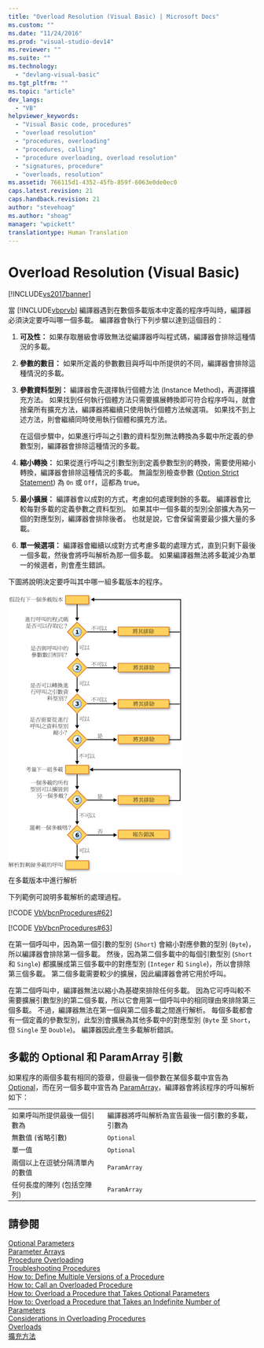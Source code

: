 ```yaml
---
title: "Overload Resolution (Visual Basic) | Microsoft Docs"
ms.custom: ""
ms.date: "11/24/2016"
ms.prod: "visual-studio-dev14"
ms.reviewer: ""
ms.suite: ""
ms.technology: 
  - "devlang-visual-basic"
ms.tgt_pltfrm: ""
ms.topic: "article"
dev_langs: 
  - "VB"
helpviewer_keywords: 
  - "Visual Basic code, procedures"
  - "overload resolution"
  - "procedures, overloading"
  - "procedures, calling"
  - "procedure overloading, overload resolution"
  - "signatures, procedure"
  - "overloads, resolution"
ms.assetid: 766115d1-4352-45fb-859f-6063e0de0ec0
caps.latest.revision: 21
caps.handback.revision: 21
author: "stevehoag"
ms.author: "shoag"
manager: "wpickett"
translationtype: Human Translation
---
```

# Overload Resolution (Visual Basic)
[!INCLUDE[vs2017banner](../../../../csharp/includes/vs2017banner.md)]

當 [!INCLUDE[vbprvb](../../../../csharp/programming-guide/concepts/linq/includes/vbprvb_md.md)] 編譯器遇到在數個多載版本中定義的程序呼叫時，編譯器必須決定要呼叫哪一個多載。  編譯器會執行下列步驟以達到這個目的：  
  
1.  **可及性：** 如果存取層級會導致無法從編譯器呼叫程式碼，編譯器會排除這種情況的多載。  
  
2.  **參數的數目：** 如果所定義的參數數目與呼叫中所提供的不同，編譯器會排除這種情況的多載。  
  
3.  **參數資料型別：** 編譯器會先選擇執行個體方法 \(Instance Method\)，再選擇擴充方法。  如果找到任何執行個體方法只需要擴展轉換即可符合程序呼叫，就會捨棄所有擴充方法，編譯器將繼續只使用執行個體方法候選項。  如果找不到上述方法，則會繼續同時使用執行個體和擴充方法。  
  
     在這個步驟中，如果進行呼叫之引數的資料型別無法轉換為多載中所定義的參數型別，編譯器會排除這種情況的多載。  
  
4.  **縮小轉換：** 如果從進行呼叫之引數型別到定義參數型別的轉換，需要使用縮小轉換，編譯器會排除這種情況的多載。  無論型別檢查參數 \([Option Strict Statement](../../../../visual-basic/language-reference/statements/option-strict-statement.md)\) 為 `On` 或 `Off`，這都為 true。  
  
5.  **最小擴展：** 編譯器會以成對的方式，考慮如何處理剩餘的多載。  編譯器會比較每對多載的定義參數之資料型別。  如果其中一個多載的型別全部擴大為另一個的對應型別，編譯器會排除後者。  也就是說，它會保留需要最少擴大量的多載。  
  
6.  **單一候選項：** 編譯器會繼續以成對方式考慮多載的處理方式，直到只剩下最後一個多載，然後會將呼叫解析為那一個多載。  如果編譯器無法將多載減少為單一的候選者，則會產生錯誤。  
  
 下圖將說明決定要呼叫其中哪一組多載版本的程序。  
  
 ![多載解析程序流程圖](../../../../visual-basic/programming-guide/language-features/procedures/media/overloadres.gif "OverloadRes")  
在多載版本中進行解析  
  
 下列範例可說明多載解析的處理過程。  
  
 [!CODE [VbVbcnProcedures#62](../CodeSnippet/VS_Snippets_VBCSharp/VbVbcnProcedures#62)]  
  
 [!CODE [VbVbcnProcedures#63](../CodeSnippet/VS_Snippets_VBCSharp/VbVbcnProcedures#63)]  
  
 在第一個呼叫中，因為第一個引數的型別 \(`Short`\) 會縮小對應參數的型別 \(`Byte`\)，所以編譯器會排除第一個多載。  然後，因為第二個多載中的每個引數型別 \(`Short` 和 `Single`\) 都擴展成第三個多載中的對應型別 \(`Integer` 和 `Single`\)，所以會排除第三個多載。  第二個多載需要較少的擴展，因此編譯器會將它用於呼叫。  
  
 在第二個呼叫中，編譯器無法以縮小為基礎來排除任何多載。  因為它可呼叫較不需要擴展引數型別的第二個多載，所以它會用第一個呼叫中的相同理由來排除第三個多載。  不過，編譯器無法在第一個與第二個多載之間進行解析。  每個多載都會有一個定義的參數型別，此型別會擴展為其他多載中的對應型別 \(`Byte` 至 `Short`，但 `Single` 至 `Double`\)。  編譯器因此產生多載解析錯誤。  
  
## 多載的 Optional 和 ParamArray 引數  
 如果程序的兩個多載有相同的簽章，但最後一個參數在某個多載中宣告為 [Optional](../../../../visual-basic/language-reference/modifiers/optional.md)，而在另一個多載中宣告為 [ParamArray](../../../../visual-basic/language-reference/modifiers/paramarray.md)，編譯器會將該程序的呼叫解析如下：  
  
|||  
|-|-|  
|如果呼叫所提供最後一個引數為|編譯器將呼叫解析為宣告最後一個引數的多載，引數為|  
|無數值 \(省略引數\)|`Optional`|  
|單一值|`Optional`|  
|兩個以上在逗號分隔清單內的數值|`ParamArray`|  
|任何長度的陣列 \(包括空陣列\)|`ParamArray`|  
  
## 請參閱  
 [Optional Parameters](../../../../visual-basic/programming-guide/language-features/procedures/optional-parameters.md)   
 [Parameter Arrays](../../../../visual-basic/programming-guide/language-features/procedures/parameter-arrays.md)   
 [Procedure Overloading](../../../../visual-basic/programming-guide/language-features/procedures/procedure-overloading.md)   
 [Troubleshooting Procedures](../../../../visual-basic/programming-guide/language-features/procedures/troubleshooting-procedures.md)   
 [How to: Define Multiple Versions of a Procedure](../../../../visual-basic/programming-guide/language-features/procedures/how-to-define-multiple-versions-of-a-procedure.md)   
 [How to: Call an Overloaded Procedure](../../../../visual-basic/programming-guide/language-features/procedures/how-to-call-an-overloaded-procedure.md)   
 [How to: Overload a Procedure that Takes Optional Parameters](../../../../visual-basic/programming-guide/language-features/procedures/how-to-overload-a-procedure-that-takes-optional-parameters.md)   
 [How to: Overload a Procedure that Takes an Indefinite Number of Parameters](../../../../visual-basic/programming-guide/language-features/procedures/how-to-overload-a-procedure-that-takes-an-indefinite-number-of-parameters.md)   
 [Considerations in Overloading Procedures](../../../../visual-basic/programming-guide/language-features/procedures/considerations-in-overloading-procedures.md)   
 [Overloads](../../../../visual-basic/language-reference/modifiers/overloads.md)   
 [擴充方法](../../../../visual-basic/programming-guide/language-features/procedures/extension-methods.md)